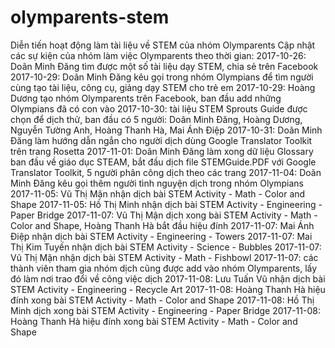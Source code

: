 # olymparents-stem
Diễn tiến hoạt động làm tài liệu về STEM của nhóm Olymparents
Cập nhật các sự kiện của nhóm làm việc Olymparents theo thời gian:
2017-10-26: Doãn Minh Đăng tìm được một số tài liệu dạy STEM, chia sẻ trên Facebook
2017-10-29: Doãn Minh Đăng kêu gọi trong nhóm Olympians để tìm người cùng tạo tài liệu, công cụ, giảng dạy STEM cho trẻ em
2017-10-29: Hoàng Dương tạo nhóm Olymparents trên Facebook, ban đầu add những Olympians đã có con vào
2017-10-30: tài liệu STEM Sprouts Guide được chọn để dịch thử, ban đầu có 5 người: Doãn Minh Đăng, Hoàng Dương, Nguyễn Tường Anh, Hoàng Thanh Hà, Mai Ánh Điệp
2017-10-31: Doãn Minh Đăng làm hướng dẫn ngắn cho người dịch dùng Google Translator Toolkit trên trang Rosetta
2017-11-01: Doãn Minh Đăng làm xong dữ liệu Glossary ban đầu về giáo dục STEAM, bắt đầu dịch file STEMGuide.PDF với Google Translator Toolkit, 5 người phân công dịch theo các trang
2017-11-04: Doãn Minh Đăng kêu gọi thêm người tình nguyện dịch trong nhóm Olympians
2017-11-05: Vũ Thị Mận nhận dịch bài STEM Activity - Math - Color and Shape
2017-11-05: Hồ Thị Minh nhận dịch bài STEM Activity - Engineering - Paper Bridge
2017-11-07: Vũ Thị Mận dịch xong bài STEM Activity - Math - Color and Shape, Hoàng Thanh Hà bắt đầu hiệu đính
2017-11-07: Mai Ánh Điệp nhận dịch bài STEM Activity - Engineering - Towers
2017-11-07: Mai Thị Kim Tuyến nhận dịch bài STEM Activity - Science - Bubbles
2017-11-07: Vũ Thị Mận nhận dịch bài STEM Activity - Math - Fishbowl
2017-11-07: các thành viên tham gia nhóm dịch cũng được add vào nhóm Olymparents, lấy đó làm nơi trao đổi về công việc dịch
2017-11-08: Lưu Tuấn Vũ nhận dịch bài STEM Activity - Engineering - Recycle Art
2017-11-08: Hoàng Thanh Hà hiệu đính xong bài STEM Activity - Math - Color and Shape
2017-11-08: Hồ Thị Minh dịch xong bài STEM Activity - Engineering - Paper Bridge
2017-11-08: Hoàng Thanh Hà hiệu đính xong bài STEM Activity - Math - Color and Shape
